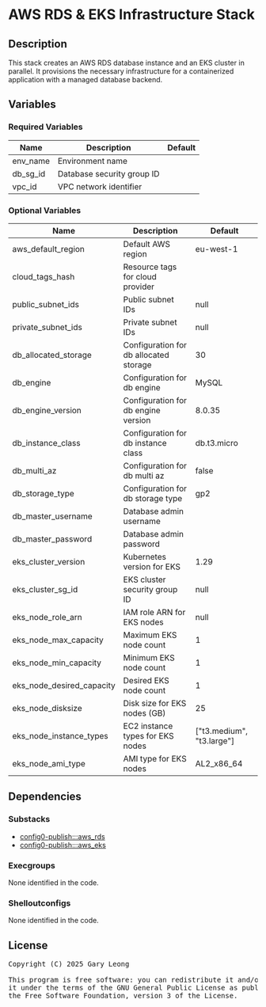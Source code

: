 # AWS RDS & EKS Infrastructure Stack

## Description
This stack creates an AWS RDS database instance and an EKS cluster in parallel. It provisions the necessary infrastructure for a containerized application with a managed database backend.

## Variables

### Required Variables

| Name | Description | Default |
|------|-------------|---------|
| env_name | Environment name | &nbsp; |
| db_sg_id | Database security group ID | &nbsp; |
| vpc_id | VPC network identifier | &nbsp; |

### Optional Variables

| Name | Description | Default |
|------|-------------|---------|
| aws_default_region | Default AWS region | eu-west-1 |
| cloud_tags_hash | Resource tags for cloud provider | &nbsp; |
| public_subnet_ids | Public subnet IDs | null |
| private_subnet_ids | Private subnet IDs | null |
| db_allocated_storage | Configuration for db allocated storage | 30 |
| db_engine | Configuration for db engine | MySQL |
| db_engine_version | Configuration for db engine version | 8.0.35 |
| db_instance_class | Configuration for db instance class | db.t3.micro |
| db_multi_az | Configuration for db multi az | false |
| db_storage_type | Configuration for db storage type | gp2 |
| db_master_username | Database admin username | &nbsp; |
| db_master_password | Database admin password | &nbsp; |
| eks_cluster_version | Kubernetes version for EKS | 1.29 |
| eks_cluster_sg_id | EKS cluster security group ID | null |
| eks_node_role_arn | IAM role ARN for EKS nodes | null |
| eks_node_max_capacity | Maximum EKS node count | 1 |
| eks_node_min_capacity | Minimum EKS node count | 1 |
| eks_node_desired_capacity | Desired EKS node count | 1 |
| eks_node_disksize | Disk size for EKS nodes (GB) | 25 |
| eks_node_instance_types | EC2 instance types for EKS nodes | ["t3.medium", "t3.large"] |
| eks_node_ami_type | AMI type for EKS nodes | AL2_x86_64 |

## Dependencies

### Substacks
- [config0-publish:::aws_rds](https://api-app.config0.com/web_api/v1.0/stacks/config0-publish/aws_rds)
- [config0-publish:::aws_eks](https://api-app.config0.com/web_api/v1.0/stacks/config0-publish/aws_eks)

### Execgroups
None identified in the code.

### Shelloutconfigs
None identified in the code.

## License
<pre>
Copyright (C) 2025 Gary Leong <gary@config0.com>

This program is free software: you can redistribute it and/or modify
it under the terms of the GNU General Public License as published by
the Free Software Foundation, version 3 of the License.
</pre>